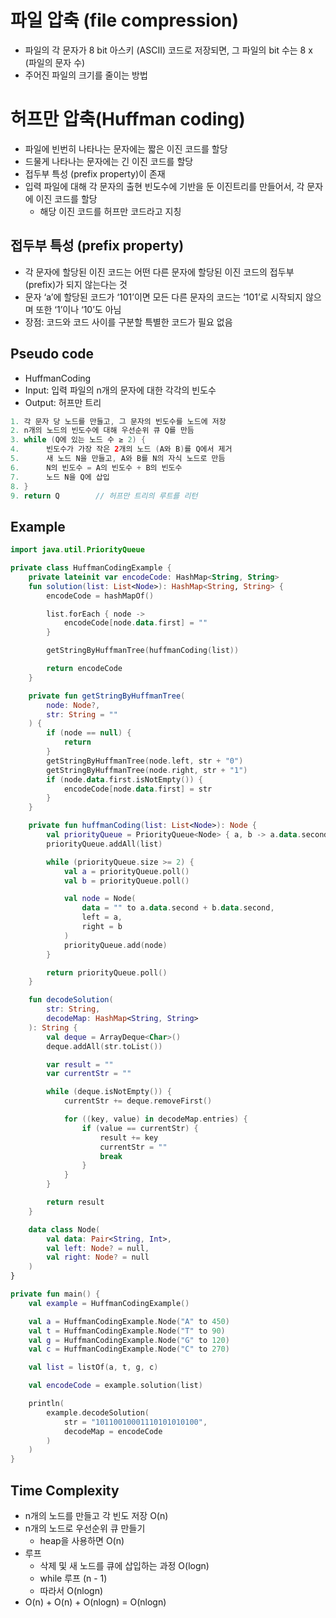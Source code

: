 # 파일 압축 (file compression)

- 파일의 각 문자가 8 bit 아스키 (ASCII) 코드로 저장되면, 그 파일의 bit 수는 8 x (파일의 문자 수)
- 주어진 파일의 크기를 줄이는 방법

# 허프만 압축(Huffman coding)

- 파일에 빈번히 나타나는 문자에는 짧은 이진 코드를 할당
- 드물게 나타나는 문자에는 긴 이진 코드를 할당
- 접두부 특성 (prefix property)이 존재
- 입력 파일에 대해 각 문자의 출현 빈도수에 기반을 둔 이진트리를 만들어서, 각 문자에 이진 코드를 할당
    - 해당 이진 코드를 허프만 코드라고 지칭

## 접두부 특성 (prefix property)

- 각 문자에 할당된 이진 코드는 어떤 다른 문자에 할당된 이진 코드의 접두부 (prefix)가 되지 않는다는 것
- 문자 ‘a’에 할당된 코드가 ‘101’이면 모든 다른 문자의 코드는 ‘101’로 시작되지 않으며 또한 ‘1’이나 ‘10’도 아님
- 장점: 코드와 코드 사이를 구분할 특별한 코드가 필요 없음

## Pseudo code

- HuffmanCoding
- Input: 입력 파일의 n개의 문자에 대한 각각의 빈도수
- Output: 허프만 트리

```kotlin
1. 각 문자 당 노드를 만들고, 그 문자의 빈도수를 노드에 저장
2. n개의 노드의 빈도수에 대해 우선순위 큐 Q를 만듬
3. while (Q에 있는 노드 수 ≥ 2) {
4.      빈도수가 가장 작은 2개의 노드 (A와 B)를 Q에서 제거
5.      새 노드 N을 만들고, A와 B를 N의 자식 노드로 만듬
6.      N의 빈도수 = A의 빈도수 + B의 빈도수
7.      노드 N을 Q에 삽입
8. }
9. return Q        // 허프만 트리의 루트를 리턴
```

## Example

```kotlin
import java.util.PriorityQueue

private class HuffmanCodingExample {
    private lateinit var encodeCode: HashMap<String, String>
    fun solution(list: List<Node>): HashMap<String, String> {
        encodeCode = hashMapOf()

        list.forEach { node ->
            encodeCode[node.data.first] = ""
        }

        getStringByHuffmanTree(huffmanCoding(list))

        return encodeCode
    }

    private fun getStringByHuffmanTree(
        node: Node?,
        str: String = ""
    ) {
        if (node == null) {
            return
        }
        getStringByHuffmanTree(node.left, str + "0")
        getStringByHuffmanTree(node.right, str + "1")
        if (node.data.first.isNotEmpty()) {
            encodeCode[node.data.first] = str
        }
    }

    private fun huffmanCoding(list: List<Node>): Node {
        val priorityQueue = PriorityQueue<Node> { a, b -> a.data.second.compareTo(b.data.second) }
        priorityQueue.addAll(list)

        while (priorityQueue.size >= 2) {
            val a = priorityQueue.poll()
            val b = priorityQueue.poll()

            val node = Node(
                data = "" to a.data.second + b.data.second,
                left = a,
                right = b
            )
            priorityQueue.add(node)
        }

        return priorityQueue.poll()
    }

    fun decodeSolution(
        str: String,
        decodeMap: HashMap<String, String>
    ): String {
        val deque = ArrayDeque<Char>()
        deque.addAll(str.toList())

        var result = ""
        var currentStr = ""

        while (deque.isNotEmpty()) {
            currentStr += deque.removeFirst()

            for ((key, value) in decodeMap.entries) {
                if (value == currentStr) {
                    result += key
                    currentStr = ""
                    break
                }
            }
        }

        return result
    }

    data class Node(
        val data: Pair<String, Int>,
        val left: Node? = null,
        val right: Node? = null
    )
}

private fun main() {
    val example = HuffmanCodingExample()

    val a = HuffmanCodingExample.Node("A" to 450)
    val t = HuffmanCodingExample.Node("T" to 90)
    val g = HuffmanCodingExample.Node("G" to 120)
    val c = HuffmanCodingExample.Node("C" to 270)

    val list = listOf(a, t, g, c)

    val encodeCode = example.solution(list)

    println(
        example.decodeSolution(
            str = "10110010001110101010100",
            decodeMap = encodeCode
        )
    )
}
```

## Time Complexity

- n개의 노드를 만들고 각 빈도 저장 O(n)
- n개의 노드로 우선순위 큐 만들기
    - heap을 사용하면 O(n)
- 루프
    - 삭제 및 새 노드를 큐에 삽입하는 과정 O(logn)
    - while 루프 (n - 1)
    - 따라서 O(nlogn)
- O(n) + O(n) + O(nlogn) = O(nlogn)
